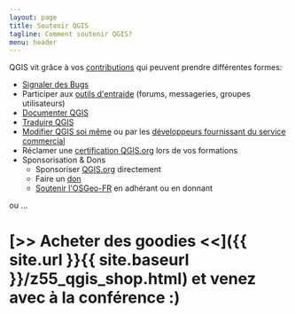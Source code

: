 ```yaml
---
layout: page
title: Soutenir QGIS
tagline: Comment soutenir QGIS?
menu: header
---
```


QGIS vit grâce à vos [contributions](https://qgis.org/fr/site/getinvolved/index.html) qui peuvent prendre différentes formes: 
- [Signaler des Bugs](https://qgis.org/fr/site/getinvolved/development/bugreporting.html#bugs-features-and-issues)
- Participer aux [outils d'entraide](https://qgis.org/fr/site/forusers/support.html) (forums, messageries, groupes utilisateurs)
- [Documenter QGIS](https://qgis.org/fr/site/getinvolved/document.html)
- [Traduire QGIS](https://qgis.org/fr/site/getinvolved/translate.html)
- [Modifier QGIS soi même](https://docs.qgis.org/latest/fr/docs/developers_guide/index.html) ou par les [développeurs fournissant du service commercial](https://qgis.org/fr/site/forusers/commercial_support.html)
- Réclamer une [certification QGIS.org](https://qgis.org/fr/site/getinvolved/certification.html) lors de vos formations
- Sponsorisation & Dons
  - Sponsoriser [QGIS.org](https://qgis.org/fr/site/getinvolved/governance/sustaining_members/index.html) directement
  - Faire un [don](https://qgis.org/fr/site/getinvolved/donations.html)
  - [Soutenir l'OSGeo-FR](https://www.osgeo.fr) en adhérant ou en donnant

ou ...

# **[>> Acheter des goodies <<]({{ site.url }}{{ site.baseurl }}/z55_qgis_shop.html)** et venez avec à la conférence  :)
